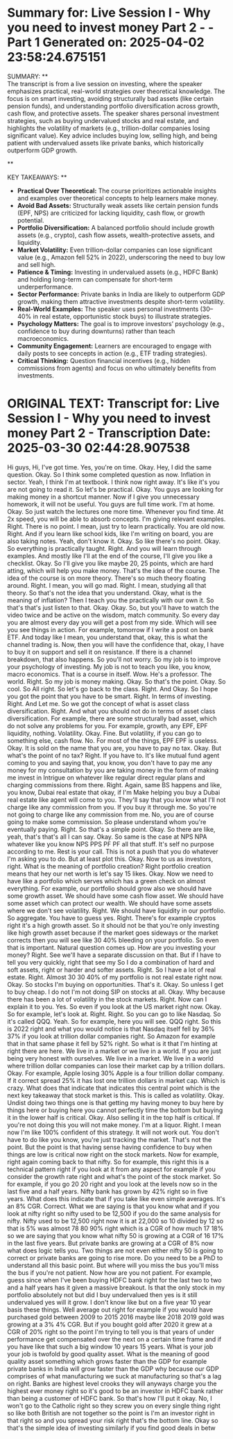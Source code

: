 Summary for: Live Session I - Why you need to invest money Part 2 - - Part 1
Generated on: 2025-04-02 23:58:24.675151
==================================================

SUMMARY:
**  
The transcript is from a live session on investing, where the speaker emphasizes practical, real-world strategies over theoretical knowledge. The focus is on smart investing, avoiding structurally bad assets (like certain pension funds), and understanding portfolio diversification across growth, cash flow, and protective assets. The speaker shares personal investment strategies, such as buying undervalued stocks and real estate, and highlights the volatility of markets (e.g., trillion-dollar companies losing significant value). Key advice includes buying low, selling high, and being patient with undervalued assets like private banks, which historically outperform GDP growth.

**

KEY TAKEAWAYS:
**  
- **Practical Over Theoretical:** The course prioritizes actionable insights and examples over theoretical concepts to help learners make money.  
- **Avoid Bad Assets:** Structurally weak assets like certain pension funds (EPF, NPS) are criticized for lacking liquidity, cash flow, or growth potential.  
- **Portfolio Diversification:** A balanced portfolio should include growth assets (e.g., crypto), cash flow assets, wealth-protective assets, and liquidity.  
- **Market Volatility:** Even trillion-dollar companies can lose significant value (e.g., Amazon fell 52% in 2022), underscoring the need to buy low and sell high.  
- **Patience & Timing:** Investing in undervalued assets (e.g., HDFC Bank) and holding long-term can compensate for short-term underperformance.  
- **Sector Performance:** Private banks in India are likely to outperform GDP growth, making them attractive investments despite short-term volatility.  
- **Real-World Examples:** The speaker uses personal investments (30–40% in real estate, opportunistic stock buys) to illustrate strategies.  
- **Psychology Matters:** The goal is to improve investors’ psychology (e.g., confidence to buy during downturns) rather than teach macroeconomics.  
- **Community Engagement:** Learners are encouraged to engage with daily posts to see concepts in action (e.g., ETF trading strategies).  
- **Critical Thinking:** Question financial incentives (e.g., hidden commissions from agents) and focus on who ultimately benefits from investments.

ORIGINAL TEXT:
Transcript for: Live Session I - Why you need to invest money Part 2 -
Transcription Date: 2025-03-30 02:44:28.907538
==================================================

 Hi guys, Hi, I've got time. Yes, you're on time. Okay. Hey, I did the same question. Okay. So I think some completed question as now. Inflation in sector. Yeah, I think I'm at textbook. I think now right away. It's like it's you are not going to read it. So let's be practical. Okay. You guys are looking for making money in a shortcut manner. Now if I give you unnecessary homework, it will not be useful. You guys are full time work. I'm at home. Okay. So just watch the lectures one more time. Whenever you find time. At 2x speed, you will be able to absorb concepts. I'm giving relevant examples. Right. There is no point. I mean, just try to learn practically. You are old now. Right. And if you learn like school kids, like I'm writing on board, you are also taking notes. Yeah, don't know it. Okay. So like there's no point. Okay. So everything is practically taught. Right. And you will learn through examples. And mostly like I'll at the end of the course, I'll give you like a checklist. Okay. So I'll give you like maybe 20, 25 points, which are hard atting, which will help you make money. That's the idea of the course. The idea of the course is on more theory. There's so much theory floating around. Right. I mean, you will go mad. Right. I mean, studying all that theory. So that's not the idea that you understand. Okay, what is the meaning of inflation? Then I teach you the practically with our own it. So that's that's just listen to that. Okay. Okay. So, but you'll have to watch the video twice and be active on the wisdom, match community. So every day you are almost every day you will get a post from my side. Which will see you see things in action. For example, tomorrow if I write a post on bank ETF. And today like I mean, you understand that, okay, this is what the channel trading is. Now, then you will have the confidence that, okay, I have to buy it on support and sell it on resistance. If there is a channel breakdown, that also happens. So you'll not worry. So my job is to improve your psychology of investing. My job is not to teach you like, you know, macro economics. That is a course in itself. Wow. He's a professor. The world. Right. So my job is money making. Okay. So that's the point. Okay. So cool. So All right. So let's go back to the class. Right. And Okay. So I hope you got the point that you have to be smart. Right. In terms of investing. Right. And Let me. So we got the concept of what is asset class diversification. Right. And what you should not do in terms of asset class diversification. For example, there are some structurally bad asset, which do not solve any problems for you. For example, growth, any EPF, EPF liquidity, nothing. Volatility. Okay. Fine. But volatility, if you can go to something else, cash flow. No. For most of the things, EPF EPF is useless. Okay. It is sold on the name that you are, you have to pay no tax. Okay. But what's the point of no tax? Right. If you have to. It's like mutual fund agent coming to you and saying that, you know, you don't have to pay me any money for my consultation by you are taking money in the form of making me invest in Intrigue on whatever like regular direct regular plans and charging commissions from there. Right. Again, same BS happens and like, you know, Dubai real estate that okay, if I'm Make helping you buy a Dubai real estate like agent will come to you. They'll say that you know what I'll not charge like any commission from you. If you buy it through me. So you're not going to charge like any commission from me. No, you are of course going to make some commission. So please understand whom you're eventually paying. Right. So that's a simple point. Okay. So there are like, yeah, that's that's all I can say. Okay. So same is the case at NPS NPA whatever like you know NPS PPS PF PF all that stuff. It's self no purpose according to me. Rest is your call. This is not a push that you do whatever I'm asking you to do. But at least plot this. Okay. Now to us as investors, right. What is the meaning of portfolio creation? Right portfolio creation means that hey our net worth is let's say 15 likes. Okay. Now we need to have like a portfolio which serves which has a green check on almost everything. For example, our portfolio should grow also we should have some growth asset. We should have some cash flow asset. We should have some asset which can protect our wealth. We should have some assets where we don't see volatility. Right. We should have liquidity in our portfolio. So aggregate. You have to guess yes. Right. There's for example cryptos right it's a high growth asset. So it should not be that you're only investing like high growth asset because if the market goes sideways or the market corrects then you will see like 30 40% bleeding on your portfolio. So even that is important. Natural question comes up. How are you investing your money? Right. See we'll have a separate discussion on that. But if I have to tell you very quickly, right that see my So I do a combination of hard and soft assets, right or harder and softer assets. Right. So I have a lot of real estate. Right. Almost 30 30 40% of my portfolio is not real estate right now. Okay. So stocks I'm buying on opportunities. That's it. Okay. So unless I get to buy cheap. I do not I'm not doing SIP on stocks at all. Okay. Why because there has been a lot of volatility in the stock markets. Right. Now can I explain it to you. Yes. So even if you look at the US market right now. Okay. So for example, let's look at. Right. Right. So you can go to like Nasdaq. So it's called QQQ. Yeah. So for example, here you will see. QQQ right. So this is 2022 right and what you would notice is that Nasdaq itself fell by 36% 37% if you look at trillion dollar companies right. So Amazon for example that in that same phase it fell by 52% right. So what is it that I'm hinting at right there are here. We live in a market or we live in a world. If you are just being very honest with ourselves. We live in a market. We live in a world where trillion dollar companies can lose their market cap by a trillion dollars. Okay. For example, Apple losing 30% Apple is a four trillion dollar company. If it correct spread 25% it has lost one trillion dollars in market cap. Which is crazy. What does that indicate that indicates this central point which is the next key takeaway that stock market is this. This is called as volatility. Okay. Undist doing two things one is that getting my having money to buy here by things here or buying here you cannot perfectly time the bottom but buying it in the lower half is critical. Okay. Also selling it in the top half is critical. If you're not doing this you will not make money. I'm at a liquor. Right. I mean now I'm like 100% confident of this strategy. It will not work out. You don't have to do like you know, you're just tracking the market. That's not the point. But the point is that having sense having confidence to buy when things are low is critical now right on the stock markets. Now for example, right again coming back to that nifty. So for example, this right this is a technical pattern right if you look at it from any aspect for example if you consider the growth rate right and what's the point of the stock market. So for example, if you go 20 20 right and you look at the levels now so in the last five and a half years. Nifty bank has grown by 42% right so in five years. What does this indicate that if you take like even simple averages. It's an 8% CGR. Correct. What we are saying is that you know what and if you look at nifty right so nifty used to be 12,500 if you do the same analysis for nifty. Nifty used to be 12,500 right now it is at 22,000 so 10 divided by 12 so that is 5% was almost 78 80 90% right which is a CGR of how much 17 18% so we are saying that you know what nifty 50 is growing at a CGR of 16 17% in the last five years. But private banks are growing at a CGR of 8% now what does logic tells you. Two things are not even either nifty 50 is going to correct or private banks are going to rise more. Do you need to be a PhD to understand all this basic point. But where will you miss the bus you'll miss the bus if you're not patient. Now how are you not patient. For example, guess since when I've been buying HDFC bank right for the last two to two and a half years has it given a massive breakout. Is that the only stock in my portfolio absolutely not but did I buy undervalued then yes is it still undervalued yes will it grow. I don't know like but on a five year 10 year basis these things. Well average out right for example if you would have purchased gold between 2009 to 2015 2016 maybe like 2018 2019 gold was growing at a 3% 4% CGR. But if you bought gold after 2020 it grew at a CGR of 20% right so the point I'm trying to tell you is that years of under performance get compensated over the next on a certain time frame and if you have like that such a big window 10 years 15 years. What is your job your job is twofold by good quality asset. What is the meaning of good quality asset something which grows faster than the GDP for example private banks in India will grow faster than the GDP why because our GDP comprises of what manufacturing we suck at manufacturing so that's a lag on right. Banks are highest level crooks they will anyways charge you the highest ever money right so it's good to be an investor in HDFC bank rather than being a customer of HDFC bank. So that's how I'll put it okay. No, I won't go to the Catholic right so they screw you on every single thing right so like both British are not together so the point is I'm an investor right in that right so and you spread your risk right that's the bottom line. Okay so that's the simple idea of investing similarly if you find good deals in betw